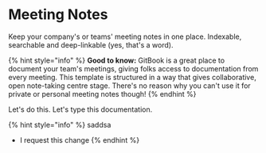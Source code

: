 # Meeting Notes

Keep your company's or teams' meeting notes in one place. Indexable, searchable and deep-linkable (yes, that's a word).

{% hint style="info" %}
**Good to know:** GitBook is a great place to document your team's meetings, giving folks access to documentation from every meeting. This template is structured in a way that gives collaborative, open note-taking centre stage. There's no reason why you can't use it for private or personal meeting notes though!
{% endhint %}

Let's do this. Let's type this documentation.

{% hint style="info" %}
saddsa

* I request this change
{% endhint %}

